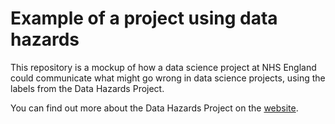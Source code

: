 # Example of a project using data hazards

This repository is a mockup of how a data science project at NHS England could communicate what might go wrong in data science projects, using the labels from the Data Hazards Project.

You can find out more about the Data Hazards Project on the [website][1].

[1]: https://datahazards.com/about.html

